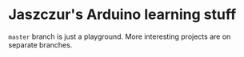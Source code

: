 # Jaszczur's Arduino learning stuff

`master` branch is just a playground. More interesting projects are on separate branches.


